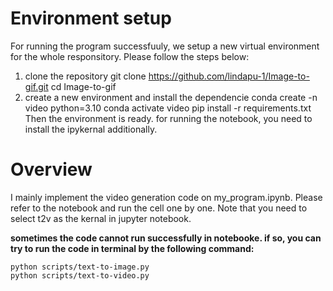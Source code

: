# Environment setup

For running the program successfuuly, we setup a new virtual environment for the whole responsitory. Please follow the steps below:
1. clone the repository
    git clone https://github.com/lindapu-1/Image-to-gif.git
    cd Image-to-gif
2. create a new environment and install the dependencie
    conda create -n video python=3.10
    conda activate video
    pip install -r requirements.txt
Then the environment is ready. for running the notebook, you need to install the ipykernal additionally. 

# Overview

I mainly implement the video generation code on my_program.ipynb. Please refer to the notebook and run the cell one by one. Note that you need to select t2v as the kernal in jupyter notebook.


**sometimes the code cannot run successfully in notebooke. if so, you can try to run the code in terminal by the following command:**

    python scripts/text-to-image.py
    python scripts/text-to-video.py
